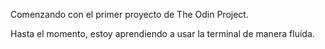 Comenzando con el primer proyecto de The Odin Project.

Hasta el momento, estoy aprendiendo a usar la terminal de manera fluída.